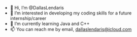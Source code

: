 - 👋 Hi, I’m @DallasLendaris
- 👀 I’m interested in developing my coding skills for a future internship/career
- 🌱 I’m currently learning Java and C++
- 📫 You can reach me by email, dallaslendaris@icloud.com 

<!---
DallasLendaris/DallasLendaris is a ✨ special ✨ repository because its `README.md` (this file) appears on your GitHub profile.
You can click the Preview link to take a look at your changes.
--->
